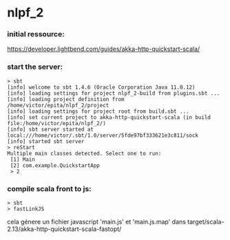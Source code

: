 # nlpf_2

### initial ressource:
https://developer.lightbend.com/guides/akka-http-quickstart-scala/

### start the server:

```
> sbt
[info] welcome to sbt 1.4.6 (Oracle Corporation Java 11.0.12)
[info] loading settings for project nlpf_2-build from plugins.sbt ...
[info] loading project definition from /home/victor/epita/nlpf_2/project
[info] loading settings for project root from build.sbt ...
[info] set current project to akka-http-quickstart-scala (in build file:/home/victor/epita/nlpf_2/)
[info] sbt server started at local:///home/victor/.sbt/1.0/server/5fde97bf333621e3c811/sock
[info] started sbt server
> reStart
Multiple main classes detected. Select one to run:
 [1] Main
 [2] com.example.QuickstartApp
 > 2

```


### compile scala front to js:

```
> sbt
> fastLinkJS
```

cela génere un fichier javascript 'main.js' et 'main.js.map' dans target/scala-2.13/akka-http-quickstart-scala-fastopt/